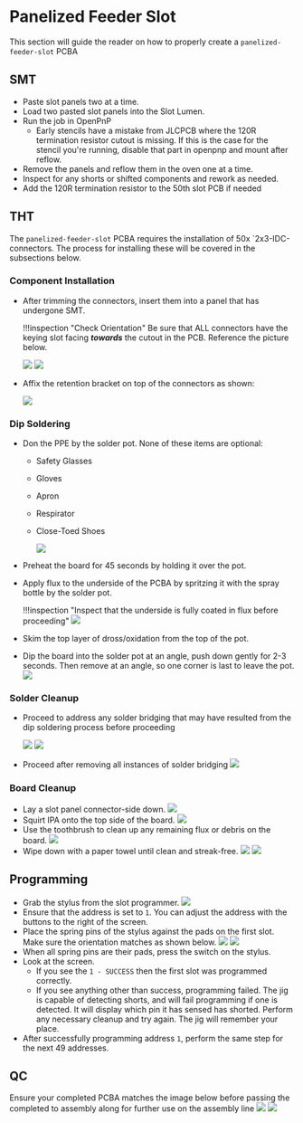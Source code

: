 # Panelized Feeder Slot
This section will guide the reader on how to properly create a `panelized-feeder-slot` PCBA


## SMT

* Paste slot panels two at a time.
* Load two pasted slot panels into the Slot Lumen.
* Run the job in OpenPnP
  * Early stencils have a mistake from JLCPCB where the 120R termination resistor cutout is missing. If this is the case for the stencil you're running, disable that part in openpnp and mount after reflow.
* Remove the panels and reflow them in the oven one at a time.
* Inspect for any shorts or shifted components and rework as needed.
* Add the 120R termination resistor to the 50th slot PCB if needed

## THT
The `panelized-feeder-slot` PCBA requires the installation of 50x `2x3-IDC-connectors. The process for installing these will be covered in the subsections below.

### Component Installation

* After trimming the connectors, insert them into a panel that has undergone SMT.
	
	!!!inspection "Check Orientation"
		Be sure that ALL connectors have the keying slot facing ***towards*** the cutout in the PCB. Reference the picture below.

	![](img/dip-slot-set-pca-1.JPG)
	![](img/dip-slot-set-pca-2.JPG)

* Affix the retention bracket on top of the connectors as shown:
  
	![](img/retention-bracket.jpg)


### Dip Soldering
* Don the PPE by the solder pot. None of these items are optional:
  * Safety Glasses
  * Gloves
  * Apron
  * Respirator
  * Close-Toed Shoes

	![](img/ppe.jpg)

* Preheat the board for 45 seconds by holding it over the pot.

* Apply flux to the underside of the PCBA by spritzing it with the spray bottle by the solder pot.
	
	!!!inspection "Inspect that the underside is fully coated in flux before proceeding"
		![](img/dip-slot-set-pca-6.JPG)

* Skim the top layer of dross/oxidation from the top of the pot.

* Dip the board into the solder pot at an angle, push down gently for 2-3 seconds. Then remove at an angle, so one corner is last to leave the pot.
![](img/dip-slot-set-pca-7.JPG)

### Solder Cleanup
* Proceed to address any solder bridging that may have resulted from the dip soldering process before proceeding
	
	![](img/dip-slot-set-pca-10.JPG)
	![](img/dip-slot-set-pca-11.JPG)
	
* Proceed after removing all instances of solder bridging
	![](img/dip-slot-set-pca-13.JPG)

### Board Cleanup
* Lay a slot panel connector-side down.
	![](img/clean-1.jpg)
* Squirt IPA onto the top side of the board.
	![](img/clean-2.jpg)
* Use the toothbrush to clean up any remaining flux or debris on the board.
	![](img/clean-3.jpg)
* Wipe down with a paper towel until clean and streak-free.
	![](img/clean-4.jpg)
	![](img/clean-5.jpg)

## Programming

* Grab the stylus from the slot programmer.
  ![](img/pgrm-slot-set-pca-14.JPG)
* Ensure that the address is set to `1`. You can adjust the address with the buttons to the right of the screen.
* Place the spring pins of the stylus against the pads on the first slot. Make sure the orientation matches as shown below.
  ![](img/pgrm-slot-set-pca-15.JPG)
  ![](img/pgrm-slot-set-pca-16.JPG)
* When all spring pins are their pads, press the switch on the stylus.
* Look at the screen. 
    * If you see the `1 - SUCCESS` then the first slot was programmed correctly.
    * If you see anything other than success, programming failed. The jig is capable of detecting shorts, and will fail programming if one is detected. It will display which pin it has sensed has shorted. Perform any necessary cleanup and try again. The jig will remember your place.
* After successfully programming address `1`, perform the same step for the next 49 addresses.

## QC
Ensure your completed PCBA matches the image below before passing the completed to assembly along for further use on the assembly line 
![](img/clean-5.JPG)
![](img/slot-set-2.JPG)